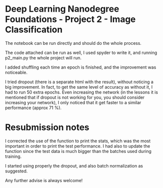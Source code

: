 # Deep Learning Nanodegree Foundations - Project 2 - Image Classification

The notebook can be run directly and should do the whole process.

The code attached can be run as well, I used spyder to write it, and running p2_main.py the whole project will run.

I added shuffling each time an epoch is finished, and the improvement was noticeable. 

I tried dropout (there is a separate html with the result), without noticing a big improvement. 
In fact, to get the same level of accuracy as without it, I had to run 50 extra epochs. 
Even increasing the network (in the lessons it is mentioned that if dropout is not working for you, you should consider
increasing your network), I only noticed that it get faster to a similar performance (approx 71 %).

# Resubmission notes

I corrected the use of the function to print the stats, which was the most important in order to print the test performance. 
I had also to update the function since the test data is much bigger than the batches used during training.

I started using properly the dropout, and also batch normalization as suggested. 

Any further advise is always welcome!